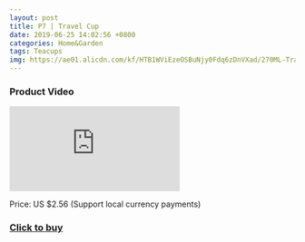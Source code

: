 ```yaml
---
layout: post
title: P7 | Travel Cup
date: 2019-06-25 14:02:56 +0800
categories: Home&Garden
tags: Teacups
img: https://ae01.alicdn.com/kf/HTB1WViEzeOSBuNjy0Fdq6zDnVXad/270ML-Travel-Cup-Stainless-Steel-Silicone-Retractable-Folding-cups-Telescopic-Collapsible-Coffee-Cups-Outdoor-Sport-Water.jpg_220x220xz.jpg
---
```


### Product Video
<iframe src="https://www.youtube.com/embed/IfiZRhWpYss" scrolling="no" border="0" frameborder="no" framespacing="0" allowfullscreen="true"> </iframe>

Price: US $2.56 (Support local currency payments)
### <a href="http://s.click.aliexpress.com/e/bNBWzzkc">Click to buy</a>
